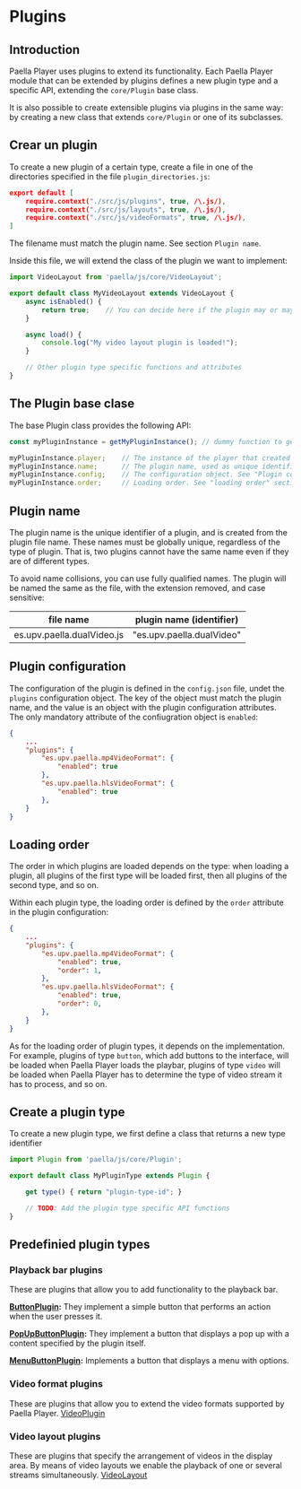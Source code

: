 # Plugins

## Introduction

Paella Player uses plugins to extend its functionality. Each Paella Player module that can be extended by plugins defines a new plugin type and a specific API, extending the `core/Plugin` base class.

It is also possible to create extensible plugins via plugins in the same way: by creating a new class that extends `core/Plugin` or one of its subclasses.

## Crear un plugin

To create a new plugin of a certain type, create a file in one of the directories specified in the file `plugin_directories.js`:

```json
export default [
    require.context("./src/js/plugins", true, /\.js/),
    require.context("./src/js/layouts", true, /\.js/),
    require.context("./src/js/videoFormats", true, /\.js/),
]
```

The filename must match the plugin name. See section `Plugin name`.

Inside this file, we will extend the class of the plugin we want to implement:

```javascript
import VideoLayout from 'paella/js/core/VideoLayout';

export default class MyVideoLayout extends VideoLayout {
    async isEnabled() {
        return true;    // You can decide here if the plugin may or may not be loaded
    }

    async load() {
        console.log("My video layout plugin is loaded!");
    }

    // Other plugin type specific functions and attributes
}
```

## The Plugin base clase

The base Plugin class provides the following API:

```javascript
const myPluginInstance = getMyPluginInstance(); // dummy function to get the instance of my plugin

myPluginInstance.player;    // The instance of the player that created the plugin
myPluginInstance.name;      // The plugin name, used as unique identifier. See "Plugin name" section
myPluginInstance.config;    // The configuration object. See "Plugin configuration" section
myPluginInstance.order;     // Loading order. See "loading order" section
```

## Plugin name

The plugin name is the unique identifier of a plugin, and is created from the plugin file name. These names must be globally unique, regardless of the type of plugin. That is, two plugins cannot have the same name even if they are of different types.

To avoid name collisions, you can use fully qualified names. The plugin will be named the same as the file, with the extension removed, and case sensitive:

| file name                   | plugin name (identifier)     |
|-----------------------------|------------------------------|
| es.upv.paella.dualVideo.js  | "es.upv.paella.dualVideo"    |


## Plugin configuration

The configuration of the plugin is defined in the `config.json` file, undet the `plugins` configuration object. The key of the object must match the plugin name, and the value is an object with the plugin configuration attributes. The only mandatory attribute of the confiugration object is `enabled`:

```json
{
    ...
    "plugins": {
        "es.upv.paella.mp4VideoFormat": {
            "enabled": true
        },
        "es.upv.paella.hlsVideoFormat": {
            "enabled": true
        },
    }
}
```


## Loading order 

The order in which plugins are loaded depends on the type: when loading a plugin, all plugins of the first type will be loaded first, then all plugins of the second type, and so on.

Within each plugin type, the loading order is defined by the `order` attribute in the plugin configuration:

```json
{
    ...
    "plugins": {
        "es.upv.paella.mp4VideoFormat": {
            "enabled": true,
            "order": 1,
        },
        "es.upv.paella.hlsVideoFormat": {
            "enabled": true,
            "order": 0,
        },
    }
}
```

As for the loading order of plugin types, it depends on the implementation. For example, plugins of type `button`, which add buttons to the interface, will be loaded when Paella Player loads the playbar, plugins of type `video` will be loaded when Paella Player has to determine the type of video stream it has to process, and so on.

## Create a plugin type

To create a new plugin type, we first define a class that returns a new type identifier

```javascript
import Plugin from 'paella/js/core/Plugin';

export default class MyPluginType extends Plugin {

    get type() { return "plugin-type-id"; }

    // TODO: Add the plugin type specific API functions
}
```


## Predefinied plugin types

### Playback bar plugins

These are plugins that allow you to add functionality to the playback bar.

**[ButtonPlugin](button_plugin.md):** They implement a simple button that performs an action when the user presses it.

**[PopUpButtonPlugin](popup_button_plugin.md):** They implement a button that displays a pop up with a content specified by the plugin itself.

**[MenuButtonPlugin](menu_button_plugin.md):** Implements a button that displays a menu with options.

### Video format plugins

These are plugins that allow you to extend the video formats supported by Paella Player. [VideoPlugin](video_plugin.md)

### Video layout plugins

These are plugins that specify the arrangement of videos in the display area. By means of video layouts we enable the playback of one or several streams simultaneously. [VideoLayout](video_layout.md)
